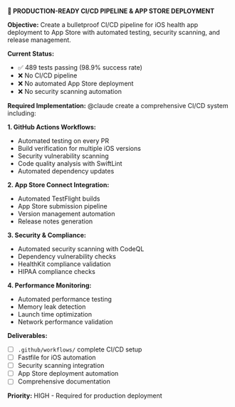 **🚀 PRODUCTION-READY CI/CD PIPELINE & APP STORE DEPLOYMENT**

**Objective:**
Create a bulletproof CI/CD pipeline for iOS health app deployment to App Store with automated testing, security scanning, and release management.

**Current Status:**
- ✅ 489 tests passing (98.9% success rate)
- ❌ No CI/CD pipeline 
- ❌ No automated App Store deployment
- ❌ No security scanning automation

**Required Implementation:**
@claude create a comprehensive CI/CD system including:

**1. GitHub Actions Workflows:**
- Automated testing on every PR
- Build verification for multiple iOS versions
- Security vulnerability scanning
- Code quality analysis with SwiftLint
- Automated dependency updates

**2. App Store Connect Integration:**
- Automated TestFlight builds
- App Store submission pipeline
- Version management automation
- Release notes generation

**3. Security & Compliance:**
- Automated security scanning with CodeQL
- Dependency vulnerability checks
- HealthKit compliance validation
- HIPAA compliance checks

**4. Performance Monitoring:**
- Automated performance testing
- Memory leak detection
- Launch time optimization
- Network performance validation

**Deliverables:**
- [ ] `.github/workflows/` complete CI/CD setup
- [ ] Fastfile for iOS automation
- [ ] Security scanning integration
- [ ] App Store deployment automation
- [ ] Comprehensive documentation

**Priority:** HIGH - Required for production deployment 